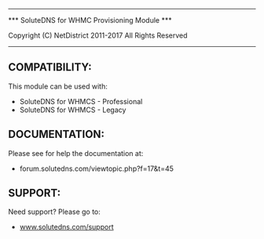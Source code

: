 ************************************************

 *** SoluteDNS for WHMC Provisioning Module ***

Copyright (C) NetDistrict 2011-2017
All Rights Reserved

************************************************

COMPATIBILITY:
----------------------------------------------
This module can be used with:

 - SoluteDNS for WHMCS - Professional
 - SoluteDNS for WHMCS - Legacy

DOCUMENTATION:
----------------------------------------------
Please see for help the documentation at:

 - forum.solutedns.com/viewtopic.php?f=17&t=45


SUPPORT:
----------------------------------------------
Need support? Please go to:
 - www.solutedns.com/support